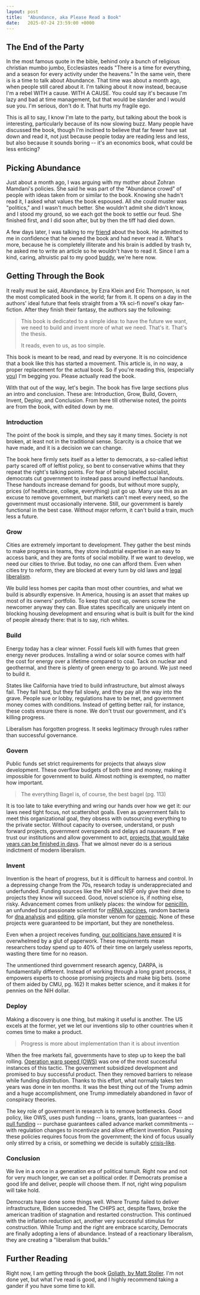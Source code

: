 ```yaml
---
layout: post
title:  "Abundance, aka Please Read a Book"
date:   2025-07-24 23:59:00 +0000
---
```


## The End of the Party
In the most famous quote in the bible, behind only a bunch of religious christian mumbo jumbo, Ecclesiastes reads "There is a time for everything, and a season for every activity under the heavens." In the same vein, there is is a time to talk about Abundance. That time was about a month ago, when people still cared about it. 
I'm talking about it now instead, because I'm a rebel WITH a cause. WITH A CAUSE. You could say it's because I'm lazy and bad at time management, but that would be slander and I would sue you. I'm serious, don't do it. That hurts my fragile ego.

This is all to say, I know I'm late to the party, but talking about the book is interesting, particularly because of its now slowing buzz. Many people have discussed the book, though I'm inclined to believe that far fewer have sat down and read it, not just because people today are reading less and less, but also because it sounds boring -- it's an economics book, what could be less enticing?

## Picking Abundance
Just about a month ago, I was arguing with my mother about Zohran Mamdani's policies. She said he was part of the "Abundance crowd" of people with ideas taken from or similar to the book. Knowing she hadn't read it, I asked what values the book espoused. All she could muster was "politics," and I wasn't much better. She wouldn't admit she didn't know, and I stood my ground, so we each got the book to settle our feud. She finished first, and I did soon after, but by then the tiff had died down.

A few days later, I was talking to my [friend](https://j-nac.github.io/2025/07/19/when-there-are-no-other-options.html) about the book. He admitted to me in confidence that he owned the book and had never read it. What's more, because he is completely illiterate and his brain is addled by trash tv, he asked me to write an article so he wouldn't have to read it. Since I am a kind, caring, altruistic pal to my good [buddy](https://j-nac.github.io/2025/05/12/exact-odes.html), we're here now.

## Getting Through the Book
It really must be said, Abundance, by Ezra Klein and Eric Thompson, is not the most complicated book in the world; far from it. It opens on a day in the authors' ideal future that feels straight from a YA sci-fi novel's okay fan-fiction. After they finish their fantasy, the authors say the following: 

>This book is dedicated to a simple idea: to have the future we want, we need to build and invent more of what we need. That's it. That's the thesis.
>
>It reads, even to us, as too simple.

This book is meant to be read, and read by everyone. It is no coincidence that a book like this has started a movement. This article is, in no way, a proper replacement for the actual book. So if you're reading this, (especially [you](https://j-nac.github.io/2025/05/30/potential-buffer-overflows.html)) I'm begging you. Please actually read the book.

With that out of the way, let's begin. The book has five large sections plus an intro and conclusion. These are: Introduction, Grow, Build, Govern, Invent, Deploy, and Conclusion. From here till otherwise noted, the points are from the book, with edited down by me.

### Introduction
The point of the book is simple, and they say it many times. Society is not broken, at least not in the traditional sense. Scarcity is a choice that we have made, and it is a decision we can change. 

The book here firmly sets itself as a letter to democrats, a so-called leftist party scared off of leftist policy, so bent to conservative whims that they repeat the right's talking points. For fear of being labeled socialist, democrats cut government to instead pass around ineffectual handouts. These handouts increase demand for goods, but without more supply, prices (of healthcare, college, everything) just go up. Many use this as an excuse to remove government, but markets can't meet every need, so the government must occasionally intervene. Still, our government is barely functional in the best case. Without major reform, it can't build a train, much less a future.

### Grow
Cities are extremely important to development. They gather the best minds to make progress in teams, they store industrial expertise in an easy to access bank, and they are fonts of social mobility. If we want to develop, we need our cities to thrive. But today, no one can afford them. Even when cities try to reform, they are blocked at every turn by old laws and [legal liberalism](https://lawreview.uchicago.edu/print-archive/new-legal-liberalism).

We build less homes per capita than most other countries, and what we build is absurdly expensive. In America, housing is an asset that makes up most of its owners' portfolio. To keep that cost up, owners screw the newcomer anyway they can. Blue states specifically are uniquely intent on blocking housing development and ensuring what is built is built for the kind of people already there: that is to say, rich whites.

### Build
Energy today has a clear winner. Fossil fuels kill with fumes that green energy never produces. Installing a wind or solar source comes with half the cost for energy over a lifetime compared to coal. Tack on nuclear and geothermal, and there is plenty of green energy to go around. We just need to build it.
 
States like California have tried to build infrastructure, but almost always fail. They fail hard, but they fail slowly, and they pay all the way into the grave. People sue or lobby, regulations have to be met, and government money comes with conditions. Instead of getting better rail, for instance, these costs ensure there is none. We don't trust our government, and it's killing progress.

Liberalism has forgotten progress. It seeks legitimacy through rules rather than successful governance.

### Govern
Public funds set strict requirements for projects that always slow development. These overflow budgets of both time and money, making it impossible for government to build. Almost nothing is exempted, no matter how important.

> The everything Bagel is, of course, the best bagel (pg. 113)

It is too late to take everything and wring our hands over how we get it: our laws need tight focus, not scattershot goals. Even as government fails to meet this organizational goal, they obsess with outsourcing everything to the private sector. Without capacity to oversee, understand, or push forward projects, government overspends and delays ad nauseam. If we trust our institutions and allow government to act, [projects that would take years can be finished in days](https://www.pa.gov/governor/newsroom/press-releases/governor-shapiro-gets-stuff-done--reopening-i-95-in-just-12-days). That we almost never do is a serious indictment of modern liberalism.

### Invent
Invention is the heart of progress, but it is difficult to harness and control. In a depressing change from the 70s, research today is underappreciated and underfunded. Funding sources like the NIH and NSF only give their dime to projects they know will succeed. Good, novel science is, if nothing else, risky. Advancement comes from unlikely places: the window for [penicillin](https://www.pbs.org/newshour/health/the-real-story-behind-the-worlds-first-antibiotic), an unfunded but passionate scientist for [mRNA vaccines](https://www.nobelprize.org/prizes/medicine/2023/kariko/facts/), random bacteria for [dna analysis](https://www.ncbi.nlm.nih.gov/books/NBK589663/) and [editing](https://medlineplus.gov/genetics/understanding/genomicresearch/genomeediting/), gila monster venom for [ozempic](https://www.businessinsider.com/what-is-ozempic-glp1-drugs-developed-by-gila-monster-2023-3). None of these projects were guaranteed to be important, but they are nonetheless. 

Even when a project receives funding, [our politicians have ensured](https://www.forbes.com/sites/adamandrzejewski/2021/06/30/us-senator-william-proxmires-golden-fleece-award-turns-46-years-old/) it is overwhelmed by a glut of paperwork. These requirements mean researchers today spend up to 40% of their time on largely useless reports, wasting there time for no reason.

The unmentioned third government research agency, DARPA, is fundamentally different. Instead of working through a long grant process, it empowers experts to choose promising projects and make big bets. (some of them aided by CMU, pg. 162) It makes better science, and it makes it for pennies on the NIH dollar.

### Deploy
Making a discovery is one thing, but making it useful is another. The US excels at the former, yet we let our inventions slip to other countries when it comes time to make a product.

> Progress is more about implementation than it is about invention

When the free markets fail, governments have to step up to keep the ball rolling. [Operation warp speed (OWS)](https://www.gao.gov/products/gao-21-319) was one of the most successful instances of this tactic. The government subsidized development and promised to buy successful product. Then they removed barriers to release while funding distribution. Thanks to this effort, what normally takes ten years was done in ten months. It was the best thing out of the Trump admin and a huge accomplishment, one Trump immediately abandoned in favor of conspiracy theories.

The key role of government in research is to remove bottlenecks. Good policy, like OWS, uses push funding -- loans, grants, loan guarantees -- and [pull funding](https://www.gatesfoundation.org/ideas/media-center/press-releases/2009/06/ministers-of-finance-and-global-health-leaders-fulfill-promise-to-combat-vaccinepreventable-killer) -- purchase guarantees called advance market commitments -- with regulation changes to incentivize and allow efficient invention. Passing these policies requires focus from the government; the kind of focus usually only stirred by a crisis, or something we decide is suitably [crisis-like](https://www.nasa.gov/history/sputnik/index.html).

### Conclusion 
We live in a once in a generation era of political tumult. Right now and not for very much longer, we can set a political order. If Democrats promise a good life and deliver, people will choose them. If not, right wing populism will take hold.

Democrats have done some things well. Where Trump failed to deliver infrastructure, Biden succeeded. The CHIPS act, despite flaws, broke the american tradition of stagnation and restarted construction. This continued with the inflation reduction act, another very successful stimulus for construction. While Trump and the right are embrace scarcity, Democrats are finally adopting a lens of abundance. Instead of a reactionary liberalism, they are creating a "liberalism that builds."

## Further Reading
Right now, I am getting through the book [Goliath, by Matt Stoller](https://www.amazon.com/Goliath-100-Year-Between-Monopoly-Democracy/dp/1501183087?gQT=2). I'm not done yet, but what I've read is good, and I highly recommend taking a gander if you have some time to kill.